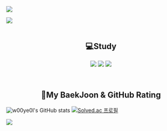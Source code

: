 
<img src="https://capsule-render.vercel.app/api?type=Slice&color=e4c1f9&height=200&section=header&text=Lee%20Woo%20Yeol&animation=twinkling 1.6s&fontColor=6a4c93&fontSize=90" />

<a href="https://hits.seeyoufarm.com"><img src="https://hits.seeyoufarm.com/api/count/incr/badge.svg?url=https%3A%2F%2Fgithub.com%2Fw00ye0l&count_bg=%23CACACA&title_bg=%23C27CFF&icon=googlefit.svg&icon_color=%23AE00FF&title=VISITOR&edge_flat=true" align="left"/></a>

<br><br>

<h2 align="center">💻Study</h2>

<p align="center">    
  <img src="https://img.shields.io/badge/HTML5-red?style=flat-square&logo=html5&logoColor=white"/>
  <img src="https://img.shields.io/badge/CSS-orange?style=flat-square&logo=css3&logoColor=white"/>
  <img src="https://img.shields.io/badge/JAVASCRIPT-yellow?style=flat-square&logo=javascript&logoColor=white"/>
</p>

<br>

<h2 align="center">🚀My BaekJoon & GitHub Rating</h2>

<p align="left">

  ![w00ye0l's GitHub stats](https://github-readme-stats.vercel.app/api?username=w00ye0l&count_private=true)
  [![Solved.ac 프로필](http://mazassumnida.wtf/api/v2/generate_badge?boj=lwyeol)](https://solved.ac/lwyeol)
  
</p>

<img src="https://capsule-render.vercel.app/api?type=Slice&color=e4c1f9&height=200&section=footer" />